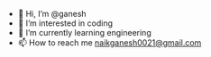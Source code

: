 - 👋 Hi, I’m @ganesh
- 👀 I’m interested in coding
- 🌱 I’m currently learning engineering
- 📫 How to reach me naikganesh0021@gmail.com

<!---
ganeshn0021/ganeshn0021 is a ✨ special ✨ repository because its `README.md` (this file) appears on your GitHub profile.
You can click the Preview link to take a look at your changes.
--->
